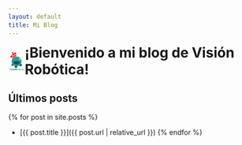 ```yaml
---
layout: default
title: Mi Blog
---
```


<div style="display: flex; align-items: center;">
    <img src="/logorobotica.png" alt="Visión Robótica" width="40" height="40" style="margin-right: 20;">
    <h1 style="margin: 0;">¡Bienvenido a mi blog de Visión Robótica!</h1>
</div>

## Últimos posts
{% for post in site.posts %}
- [{{ post.title }}]({{ post.url | relative_url }})
{% endfor %}

